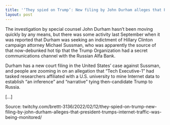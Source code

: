 ```yaml
---
title: '‘They spied on Trump’: New filing by John Durham alleges that President Trump’s internet traffic was being monitored'
layout: post
---
```


The investigation by special counsel John Durham hasn’t been moving quickly by any means, but there was some activity last September when it was reported that Durham was seeking an indictment of Hillary Clinton campaign attorney Michael Sussman, who was apparently the source of that now-debunked hot tip that the Trump Organization had a secret communications channel with the Russian Alfa Bank.

Durham has a new court filing in the United States’ case against Sussman, and people are zooming in on an allegation that “Tech Executive-1” had tasked researchers affiliated with a U.S. university to mine Internet data to establish “an inference” and “narrative” tying then-candidate Trump to Russia.

\[…\]

Source: twitchy.com/brettt-3136/2022/02/12/they-spied-on-trump-new-filing-by-john-durham-alleges-that-president-trumps-internet-traffic-was-being-monitored/